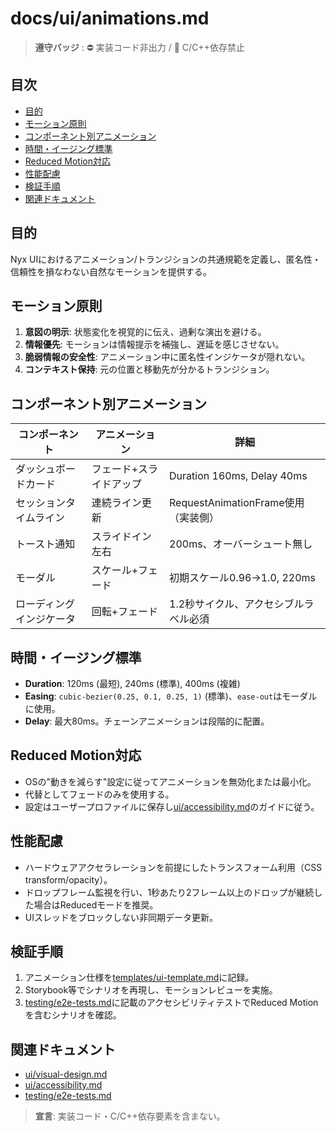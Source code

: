 # docs/ui/animations.md

> **遵守バッジ** : :no_entry: 実装コード非出力 / :no_entry_sign: C/C++依存禁止

## 目次
- [目的](#目的)
- [モーション原則](#モーション原則)
- [コンポーネント別アニメーション](#コンポーネント別アニメーション)
- [時間・イージング標準](#時間イージング標準)
- [Reduced Motion対応](#reduced-motion対応)
- [性能配慮](#性能配慮)
- [検証手順](#検証手順)
- [関連ドキュメント](#関連ドキュメント)

## 目的
Nyx UIにおけるアニメーション/トランジションの共通規範を定義し、匿名性・信頼性を損なわない自然なモーションを提供する。

## モーション原則
1. **意図の明示**: 状態変化を視覚的に伝え、過剰な演出を避ける。
2. **情報優先**: モーションは情報提示を補強し、遅延を感じさせない。
3. **脆弱情報の安全性**: アニメーション中に匿名性インジケータが隠れない。
4. **コンテキスト保持**: 元の位置と移動先が分かるトランジション。

## コンポーネント別アニメーション
| コンポーネント | アニメーション | 詳細 |
|----------------|----------------|------|
| ダッシュボードカード | フェード+スライドアップ | Duration 160ms, Delay 40ms |
| セッションタイムライン | 連続ライン更新 | RequestAnimationFrame使用（実装側） |
| トースト通知 | スライドイン左右 | 200ms、オーバーシュート無し |
| モーダル | スケール+フェード | 初期スケール0.96→1.0, 220ms |
| ローディングインジケータ | 回転+フェード | 1.2秒サイクル、アクセシブルラベル必須 |

## 時間・イージング標準
- **Duration**: 120ms (最短), 240ms (標準), 400ms (複雑)
- **Easing**: `cubic-bezier(0.25, 0.1, 0.25, 1)` (標準)、`ease-out`はモーダルに使用。
- **Delay**: 最大80ms。チェーンアニメーションは段階的に配置。

## Reduced Motion対応
- OSの"動きを減らす"設定に従ってアニメーションを無効化または最小化。
- 代替としてフェードのみを使用する。
- 設定はユーザープロファイルに保存し[ui/accessibility.md](./accessibility.md)のガイドに従う。

## 性能配慮
- ハードウェアアクセラレーションを前提にしたトランスフォーム利用（CSS transform/opacity）。
- ドロップフレーム監視を行い、1秒あたり2フレーム以上のドロップが継続した場合はReducedモードを推奨。
- UIスレッドをブロックしない非同期データ更新。

## 検証手順
1. アニメーション仕様を[templates/ui-template.md](../templates/ui-template.md)に記録。
2. Storybook等でシナリオを再現し、モーションレビューを実施。
3. [testing/e2e-tests.md](../testing/e2e-tests.md)に記載のアクセシビリティテストでReduced Motionを含むシナリオを確認。

## 関連ドキュメント
- [ui/visual-design.md](./visual-design.md)
- [ui/accessibility.md](./accessibility.md)
- [testing/e2e-tests.md](../testing/e2e-tests.md)

> **宣言**: 実装コード・C/C++依存要素を含まない。